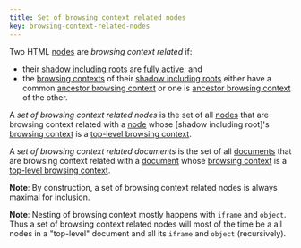 ```yaml
---
title: Set of browsing context related nodes
key: browsing-context-related-nodes
---
```


Two HTML [nodes](https://dom.spec.whatwg.org/#concept-node) are _browsing context related_ if:

- their [shadow including roots](https://dom.spec.whatwg.org/#concept-shadow-including-root) are [fully active](https://html.spec.whatwg.org/#fully-active); and
- the [browsing contexts](https://html.spec.whatwg.org/#browsing-context) of their [shadow including roots](https://dom.spec.whatwg.org/#concept-shadow-including-root) either have a common [ancestor browsing context](https://html.spec.whatwg.org/#ancestor-browsing-context) or one is [ancestor browsing context](https://html.spec.whatwg.org/#ancestor-browsing-context) of the other.

A _set of browsing context related nodes_ is the set of all [nodes](https://dom.spec.whatwg.org/#concept-node) that are browsing context related with a [node](https://dom.spec.whatwg.org/#concept-node) whose [shadow including root]'s [browsing context](https://html.spec.whatwg.org/#browsing-context) is a [top-level browsing context](https://html.spec.whatwg.org/#top-level-browsing-context).

A _set of browsing context related documents_ is the set of all [documents](https://dom.spec.whatwg.org/#concept-document) that are browsing context related with a [document](https://dom.spec.whatwg.org/#concept-document) whose [browsing context](https://html.spec.whatwg.org/#browsing-context) is a [top-level browsing context](https://html.spec.whatwg.org/#top-level-browsing-context).

**Note**: By construction, a set of browsing context related nodes is always maximal for inclusion.

**Note**: Nesting of browsing context mostly happens with `iframe` and `object`. Thus a set of browsing context related nodes will most of the time be a all nodes in a "top-level" document and all its `iframe` and `object` (recursively).

